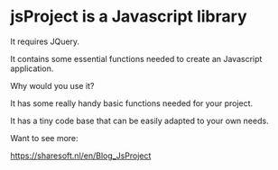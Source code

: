 
# jsProject is a Javascript library

It requires JQuery.

It contains some essential functions needed to create an Javascript application.


Why would you use it?


It has some really handy basic functions needed for your project.

It has a tiny code base that can be easily adapted to your own needs.

Want to see more:

https://sharesoft.nl/en/Blog_JsProject